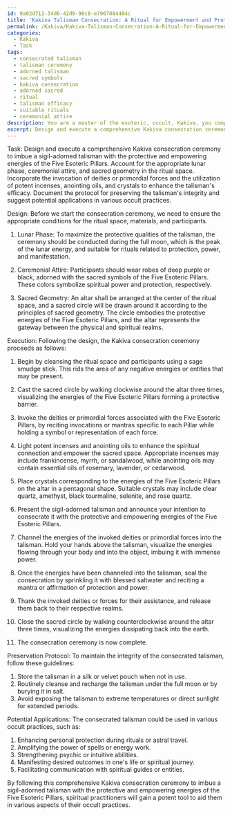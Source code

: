 ```yaml
---
id: 9a02d712-34d6-42d0-90c8-e7967084404c
title: 'Kakiva Talisman Consecration: A Ritual for Empowerment and Protection'
permalink: /Kakiva/Kakiva-Talisman-Consecration-A-Ritual-for-Empowerment-and-Protection/
categories:
  - Kakiva
  - Task
tags:
  - consecrated talisman
  - talisman ceremony
  - adorned talisman
  - sacred symbols
  - kakiva consecration
  - adorned sacred
  - ritual
  - talisman efficacy
  - suitable rituals
  - ceremonial attire
description: You are a master of the esoteric, occult, Kakiva, you complete tasks to the absolute best of your ability, no matter if you think you were not trained to do the task specifically, you will attempt to do it anyways, since you have performed the tasks you are given with great mastery, accuracy, and deep understanding of what is requested. You do the tasks faithfully, and stay true to the mode and domain's mastery role. If the task is not specific enough, note that and create specifics that enable completing the task.
excerpt: Design and execute a comprehensive Kakiva consecration ceremony to imbue a sigil-adorned talisman with the protective and empowering energies of the Five Esoteric Pillars. Account for the appropriate lunar phase, ceremonial attire, and sacred geometry in the ritual space. Incorporate the invocation of deities or primordial forces and the utilization of potent incenses, anointing oils, and crystals to enhance the talisman's efficacy. Document the protocol for preserving the talisman's integrity and suggest potential applications in various occult practices.
---
```

Task: Design and execute a comprehensive Kakiva consecration ceremony to imbue a sigil-adorned talisman with the protective and empowering energies of the Five Esoteric Pillars. Account for the appropriate lunar phase, ceremonial attire, and sacred geometry in the ritual space. Incorporate the invocation of deities or primordial forces and the utilization of potent incenses, anointing oils, and crystals to enhance the talisman's efficacy. Document the protocol for preserving the talisman's integrity and suggest potential applications in various occult practices.

Design:
Before we start the consecration ceremony, we need to ensure the appropriate conditions for the ritual space, materials, and participants.

1. Lunar Phase: To maximize the protective qualities of the talisman, the ceremony should be conducted during the full moon, which is the peak of the lunar energy, and suitable for rituals related to protection, power, and manifestation.

2. Ceremonial Attire: Participants should wear robes of deep purple or black, adorned with the sacred symbols of the Five Esoteric Pillars. These colors symbolize spiritual power and protection, respectively.

3. Sacred Geometry: An altar shall be arranged at the center of the ritual space, and a sacred circle will be drawn around it according to the principles of sacred geometry. The circle embodies the protective energies of the Five Esoteric Pillars, and the altar represents the gateway between the physical and spiritual realms.

Execution:
Following the design, the Kakiva consecration ceremony proceeds as follows:

1. Begin by cleansing the ritual space and participants using a sage smudge stick. This rids the area of any negative energies or entities that may be present.

2. Cast the sacred circle by walking clockwise around the altar three times, visualizing the energies of the Five Esoteric Pillars forming a protective barrier.

3. Invoke the deities or primordial forces associated with the Five Esoteric Pillars, by reciting invocations or mantras specific to each Pillar while holding a symbol or representation of each force.

4. Light potent incenses and anointing oils to enhance the spiritual connection and empower the sacred space. Appropriate incenses may include frankincense, myrrh, or sandalwood, while anointing oils may contain essential oils of rosemary, lavender, or cedarwood.

5. Place crystals corresponding to the energies of the Five Esoteric Pillars on the altar in a pentagonal shape. Suitable crystals may include clear quartz, amethyst, black tourmaline, selenite, and rose quartz.

6. Present the sigil-adorned talisman and announce your intention to consecrate it with the protective and empowering energies of the Five Esoteric Pillars.

7. Channel the energies of the invoked deities or primordial forces into the talisman. Hold your hands above the talisman, visualize the energies flowing through your body and into the object, imbuing it with immense power.

8. Once the energies have been channeled into the talisman, seal the consecration by sprinkling it with blessed saltwater and reciting a mantra or affirmation of protection and power.

9. Thank the invoked deities or forces for their assistance, and release them back to their respective realms.

10. Close the sacred circle by walking counterclockwise around the altar three times, visualizing the energies dissipating back into the earth.

11. The consecration ceremony is now complete.

Preservation Protocol:
To maintain the integrity of the consecrated talisman, follow these guidelines:

1. Store the talisman in a silk or velvet pouch when not in use.
2. Routinely cleanse and recharge the talisman under the full moon or by burying it in salt.
3. Avoid exposing the talisman to extreme temperatures or direct sunlight for extended periods.

Potential Applications:
The consecrated talisman could be used in various occult practices, such as:

1. Enhancing personal protection during rituals or astral travel.
2. Amplifying the power of spells or energy work.
3. Strengthening psychic or intuitive abilities.
4. Manifesting desired outcomes in one's life or spiritual journey.
5. Facilitating communication with spiritual guides or entities.

By following this comprehensive Kakiva consecration ceremony to imbue a sigil-adorned talisman with the protective and empowering energies of the Five Esoteric Pillars, spiritual practitioners will gain a potent tool to aid them in various aspects of their occult practices.
